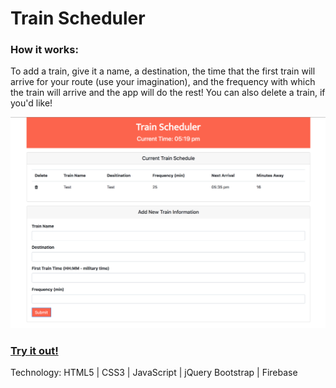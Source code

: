 # Train Scheduler

### How it works:
To add a train, give it a name, a destination, the time that the first train will arrive for your route (use your imagination), and the frequency with which the train will arrive and the app will do the rest! You can also delete a train, if you'd like!

![Screenshot of the game](assets/images/screenshot.png)

### [Try it out!](https://ragobash.github.io/trainscheduler/)

Technology:
HTML5 | CSS3 | JavaScript | jQuery
Bootstrap | Firebase